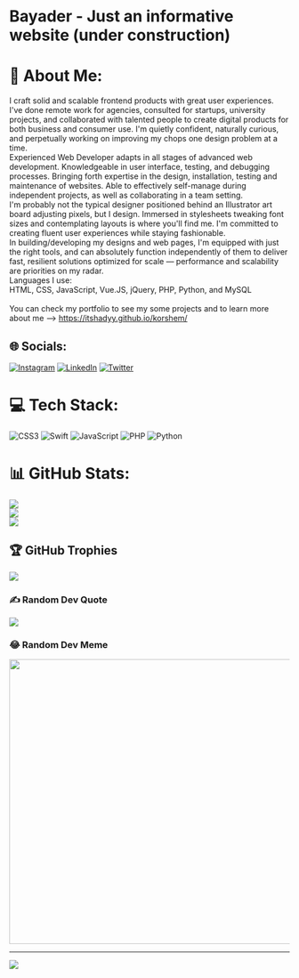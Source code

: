 # Bayader - Just an informative website (under construction)

# 💫 About Me:
I craft solid and scalable frontend products with great user experiences.<br>I've done remote work for agencies, consulted for startups, university projects, and collaborated with talented people to create digital products for both business and consumer use. I'm quietly confident, naturally curious, and perpetually working on improving my chops one design problem at a time.<br>Experienced Web Developer adapts in all stages of advanced web development. Knowledgeable in user interface, testing, and debugging processes. Bringing forth expertise in the design, installation, testing and maintenance of websites. Able to effectively self-manage during independent projects, as well as collaborating in a team setting.<br>I'm probably not the typical designer positioned behind an Illustrator art board adjusting pixels, but I design. Immersed in stylesheets tweaking font sizes and contemplating layouts is where you'll find me. I'm committed to creating fluent user experiences while staying fashionable.<br>In building/developing my designs and web pages, I'm equipped with just the right tools, and can absolutely function independently of them to deliver fast, resilient solutions optimized for scale — performance and scalability are priorities on my radar.<br>Languages I use:<br>HTML, CSS, JavaScript, Vue.JS, jQuery, PHP, Python, and MySQL<br><br>You can check my portfolio to see my some projects and to learn more about me —> https://itshadyy.github.io/korshem/


## 🌐 Socials:
[![Instagram](https://img.shields.io/badge/Instagram-%23E4405F.svg?logo=Instagram&logoColor=white)](https://instagram.com/itshadyy) [![LinkedIn](https://img.shields.io/badge/LinkedIn-%230077B5.svg?logo=linkedin&logoColor=white)](https://linkedin.com/in/https://www.linkedin.com/in/korshem/) [![Twitter](https://img.shields.io/badge/Twitter-%231DA1F2.svg?logo=Twitter&logoColor=white)](https://twitter.com/itshadyy) 

# 💻 Tech Stack:
![CSS3](https://img.shields.io/badge/css3-%231572B6.svg?style=for-the-badge&logo=css3&logoColor=white) ![Swift](https://img.shields.io/badge/swift-F54A2A?style=for-the-badge&logo=swift&logoColor=white) ![JavaScript](https://img.shields.io/badge/javascript-%23323330.svg?style=for-the-badge&logo=javascript&logoColor=%23F7DF1E) ![PHP](https://img.shields.io/badge/php-%23777BB4.svg?style=for-the-badge&logo=php&logoColor=white) ![Python](https://img.shields.io/badge/python-3670A0?style=for-the-badge&logo=python&logoColor=ffdd54)
# 📊 GitHub Stats:
![](https://github-readme-stats.vercel.app/api?username=itshadyy&theme=dark&hide_border=true&include_all_commits=true&count_private=false)<br/>
![](https://github-readme-streak-stats.herokuapp.com/?user=itshadyy&theme=dark&hide_border=true)<br/>
![](https://github-readme-stats.vercel.app/api/top-langs/?username=itshadyy&theme=dark&hide_border=true&include_all_commits=true&count_private=false&layout=compact)

## 🏆 GitHub Trophies
![](https://github-profile-trophy.vercel.app/?username=itshadyy&theme=radical&no-frame=true&no-bg=false&margin-w=4)

### ✍️ Random Dev Quote
![](https://quotes-github-readme.vercel.app/api?type=vetical&theme=light)

### 😂 Random Dev Meme
<img src="https://random-memer.herokuapp.com/" width="512px"/>

---
[![](https://visitcount.itsvg.in/api?id=itshadyy&icon=2&color=9)](https://visitcount.itsvg.in)

<!-- Proudly created with GPRM ( https://gprm.itsvg.in ) -->
